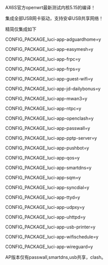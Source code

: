 AX6S官方openwrt最新测试内核5.15的编译！


集成全部USB网卡驱动，支持安卓USB共享网络！

精简仅集成如下

CONFIG_PACKAGE_luci-app-adguardhome=y

CONFIG_PACKAGE_luci-app-easymesh=y

CONFIG_PACKAGE_luci-app-frpc=y

CONFIG_PACKAGE_luci-app-frps=y

CONFIG_PACKAGE_luci-app-guest-wifi=y

CONFIG_PACKAGE_luci-app-jd-dailybonus=y

CONFIG_PACKAGE_luci-app-mwan3=y

CONFIG_PACKAGE_luci-app-ntpc=y

CONFIG_PACKAGE_luci-app-openclash=y

CONFIG_PACKAGE_luci-app-passwall=y

CONFIG_PACKAGE_luci-app-pptp-server=y

CONFIG_PACKAGE_luci-app-pushbot=y

CONFIG_PACKAGE_luci-app-qos=y

CONFIG_PACKAGE_luci-app-smartdns=y

CONFIG_PACKAGE_luci-app-sqm=y

CONFIG_PACKAGE_luci-app-syncdial=y

CONFIG_PACKAGE_luci-app-ttyd=y

CONFIG_PACKAGE_luci-app-udpxy=y

CONFIG_PACKAGE_luci-app-uhttpd=y

CONFIG_PACKAGE_luci-app-usb-printer=y

CONFIG_PACKAGE_luci-app-wifischedule=y

CONFIG_PACKAGE_luci-app-wireguard=y

AP版本仅有passwall,smartdns,usb共享，clash。
